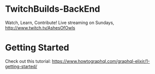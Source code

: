 # TwitchBuilds-BackEnd
Watch, Learn, Contribute! Live streaming on Sundays, http://www.twitch.tv/AshesOfOwls

# Getting Started
Check out this tutorial: https://www.howtographql.com/graphql-elixir/1-getting-started/